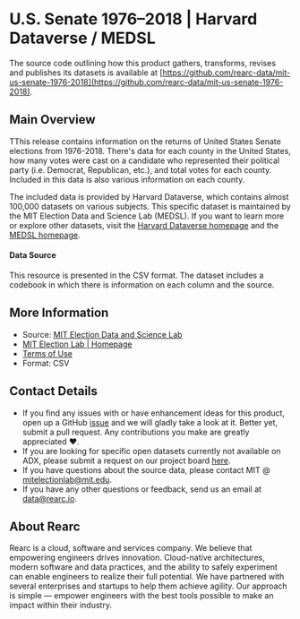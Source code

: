 U.S. Senate 1976–2018 | Harvard Dataverse / MEDSL
=========================

The source code outlining how this product gathers, transforms, revises and publishes its datasets is available at [https://github.com/rearc-data/mit-us-senate-1976-2018](https://github.com/rearc-data/mit-us-senate-1976-2018).

## Main Overview

TThis release contains information on the returns of United States Senate elections from 1976-2018. There's data for each county in the United States, how many votes were cast on a candidate who represented their political party (i.e. Democrat, Republican, etc.), and total votes for each county. Included in this data is also various information on each county.
  
The included data is provided by Harvard Dataverse, which contains almost 100,000 datasets on various subjects. This specific dataset is maintained by the MIT Election Data and Science Lab (MEDSL). If you want to learn more or explore other datasets, visit the [Harvard Dataverse homepage](https://dataverse.harvard.edu/) and the [MEDSL homepage](https://electionlab.mit.edu/). 


#### Data Source

This resource is presented in the CSV format. The dataset includes a codebook in which there is information on each column and the source.


## More Information
- Source: [MIT Election Data and Science Lab](https://dataverse.harvard.edu/dataset.xhtml?persistentId=doi:10.7910/DVN/PEJ5QU)
- [MIT Election Lab | Homepage](https://electionlab.mit.edu/)
- [Terms of Use](https://dataverse.org/best-practices/dataverse-community-norms)
- Format: CSV

## Contact Details
- If you find any issues with or have enhancement ideas for this product, open up a GitHub [issue](https://github.com/rearc-data/mit-us-senate-1976-2018/issues) and we will gladly take a look at it. Better yet, submit a pull request. Any contributions you make are greatly appreciated :heart:.
- If you are looking for specific open datasets currently not available on ADX, please submit a request on our project board [here](https://github.com/rearc-data/covid-datasets-aws-data-exchange/projects/1).
- If you have questions about the source data, please contact MIT @ mitelectionlab@mit.edu.
- If you have any other questions or feedback, send us an email at data@rearc.io.

## About Rearc
Rearc is a cloud, software and services company. We believe that empowering engineers drives innovation. Cloud-native architectures, modern software and data practices, and the ability to safely experiment can enable engineers to realize their full potential. We have partnered with several enterprises and startups to help them achieve agility. Our approach is simple — empower engineers with the best tools possible to make an impact within their industry.
